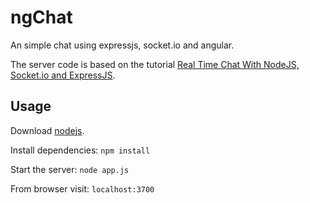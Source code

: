 ngChat
======
An simple chat using expressjs, socket.io and angular.

The server code is based on the tutorial
[Real Time Chat With NodeJS, Socket.io and ExpressJS](http://code.tutsplus.com/tutorials/real-time-chat-with-nodejs-socketio-and-expressjs--net-31708).

## Usage ##

Download [nodejs](http://nodejs.org/).

Install dependencies: `npm install`

Start the server: `node app.js`

From browser visit: `localhost:3700`
